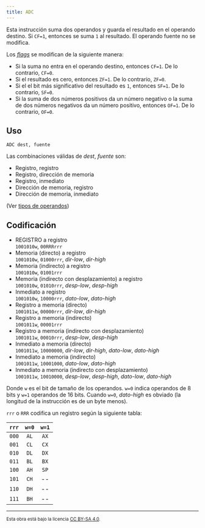 ```yaml
---
title: ADC
---
```


Esta instrucción suma dos operandos y guarda el resultado en el operando destino. Si `CF=1`, entonces se suma `1` al resultado. El operando fuente no se modifica.

Los [_flags_](/cpu/#flags) se modifican de la siguiente manera:

- Si la suma no entra en el operando destino, entonces `CF=1`. De lo contrario, `CF=0`.
- Si el resultado es cero, entonces `ZF=1`. De lo contrario, `ZF=0`.
- Si el el bit más significativo del resultado es `1`, entonces `SF=1`. De lo contrario, `SF=0`.
- Si la suma de dos números positivos da un número negativo o la suma de dos números negativos da un número positivo, entonces `OF=1`. De lo contrario, `OF=0`.

## Uso

```vonsim
ADC dest, fuente
```

Las combinaciones válidas de _dest_, _fuente_ son:

- Registro, registro
- Registro, dirección de memoria
- Registro, inmediato
- Dirección de memoria, registro
- Dirección de memoria, inmediato

(Ver [tipos de operandos](/cpu/assembly/#operandos))

## Codificación

- REGISTRO a registro  
  `1001010w`, `00RRRrrr`
- Memoria (directo) a registro  
  `1001010w`, `01000rrr`, _dir-low_, _dir-high_
- Memoria (indirecto) a registro  
  `1001010w`, `01001rrr`
- Memoria (indirecto con desplazamiento) a registro  
  `1001010w`, `01010rrr`, _desp-low_, _desp-high_
- Inmediato a registro  
  `1001010w`, `10000rrr`, _dato-low_, _dato-high_
- Registro a memoria (directo)  
  `1001011w`, `00000rrr`, _dir-low_, _dir-high_
- Registro a memoria (indirecto)  
  `1001011w`, `00001rrr`
- Registro a memoria (indirecto con desplazamiento)  
  `1001011w`, `00010rrr`, _desp-low_, _desp-high_
- Inmediato a memoria (directo)  
  `1001011w`, `10000000`, _dir-low_, _dir-high_, _dato-low_, _dato-high_
- Inmediato a memoria (indirecto)  
  `1001011w`, `10001000`, _dato-low_, _dato-high_
- Inmediato a memoria (indirecto con desplazamiento)  
  `1001011w`, `10010000`, _desp-low_, _desp-high_, _dato-low_, _dato-high_

Donde `w` es el bit de tamaño de los operandos. `w=0` indica operandos de 8 bits y `w=1` operandos de 16 bits. Cuando `w=0`, _dato-high_ es obviado (la longitud de la instrucción es de un byte menos).

`rrr` o `RRR` codifica un registro según la siguiente tabla:

| `rrr` | `w=0` | `w=1` |
| :---: | :---: | :---: |
| `000` | `AL`  | `AX`  |
| `001` | `CL`  | `CX`  |
| `010` | `DL`  | `DX`  |
| `011` | `BL`  | `BX`  |
| `100` | `AH`  | `SP`  |
| `101` | `CH`  |  --   |
| `110` | `DH`  |  --   |
| `111` | `BH`  |  --   |

---

<small>Esta obra está bajo la licencia <a target="_blank" rel="license noopener noreferrer" href="http://creativecommons.org/licenses/by-sa/4.0/">CC BY-SA 4.0</a>.</small>
